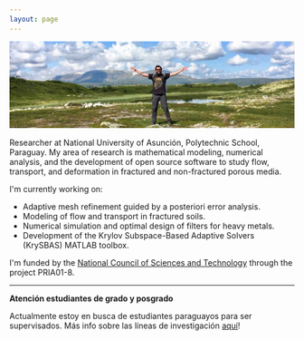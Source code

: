 ```yaml
---
layout: page
---
```


![jv](/assets/jv.png)

Researcher at National University of Asunción, Polytechnic School, Paraguay. My area of research is mathematical modeling, numerical analysis, and the development of open source software to study flow, transport, and deformation in fractured and non-fractured porous media.

I'm currently working on:

- Adaptive mesh refinement guided by a posteriori error analysis.
- Modeling of flow and transport in fractured soils.
- Numerical simulation and optimal design of filters for heavy metals.
- Development of the Krylov Subspace-Based Adaptive Solvers (KrySBAS) MATLAB toolbox.

I'm funded by the [National Council of Sciences and Technology](https://www.conacyt.gov.py) through the project PRIA01-8.

---
**Atención estudiantes de grado y posgrado**

Actualmente estoy en busca de estudiantes paraguayos para ser supervisados. Más info sobre las líneas de investigación [aquí](call4students.md)!
